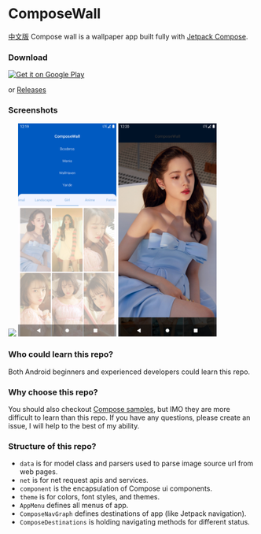 # ComposeWall

[中文版](README_CN.md)
Compose wall is a wallpaper app built fully
with [Jetpack Compose](https://developer.android.com/jetpack/compose).

### Download

<a href="https://play.google.com/store/apps/details?id=com.danteandroi.composewall">
<img alt="Get it on Google Play" src="https://play.google.com/intl/en_us/badges/images/generic/en_badge_web_generic.png" width="165" height="64" />
</a>

or [Releases](https://github.com/DanteAndroid/ComposeWall/releases/)

### Screenshots

<img src="Screenshots/0.png" width="200">  <img src="Screenshots/1.png" width="200">  <img src="Screenshots/2.png" width="200">

### Who could learn this repo?

Both Android beginners and experienced developers could learn this repo.

### Why choose this repo?

You should also checkout [Compose samples](https://github.com/android/compose-samples), but IMO they
are more difficult to learn than this repo. If you have any questions, please create an issue, I
will help to the best of my ability.

### Structure of this repo?

- `data` is for model class and parsers used to parse image source url from web pages.
- `net` is for net request apis and services.
- `component` is the encapsulation of Compose ui components.
- `theme` is for colors, font styles, and themes.
- `AppMenu` defines all menus of app.
- `ComposeNavGraph` defines destinations of app (like Jetpack navigation).
- `ComposeDestinations` is holding navigating methods for different status.

